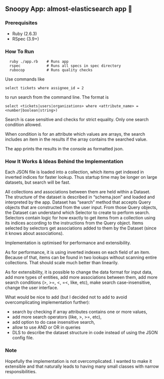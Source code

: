 ## Snoopy App: almost-elasticsearch app 🐶

### Prerequisites

- Ruby (2.6.3)
- RSpec (3.9+)

### How To Run
```
  ruby ./app.rb    # Runs app
  rspec            # Runs all specs in spec directory
  rubocop          # Runs quality checks
```

Use commands like
```
select tickets where assignee_id = 2
```
to run search from the command line.
The format is
```
select <tickets|users|organizations> where <attribute_name> = <number|boolean|string>)
```
Search is case sensitive and checks for strict equality. Only one search condition allowed.

When condition is for an attribute which values are arrays, the search includes an item in the results if the array contains the searched value.

The app prints the results in the console as formatted json.

### How It Works & Ideas Behind the Implementation

Each JSON file is loaded into a collection, which items get indexed in inverted indices for faster lookup. Thus startup time may be longer on large datasets, but search will be fast.

All collections and associations between them are held within a Dataset.
The structure of the dataset is described in “schema.json” and loaded and interpreted by the app.
Dataset has “search” method that accepts Query objects that are constructed from the user input.
From those Query objects, the Dataset can understand which Selector to create to perform search.
Selectors contain logic for how exactly to get items from a collection using its indices according to the instructions from the Query object.
Items selected by selectors get associations added to them by the Dataset (since it knows about associations).

Implementation is optimised for performance and extensibility.

As for performance, it is using inverted indexes on each field of an item.
Because of that, items can be found in two lookups without scanning entire collections.
That should scale much better than linearily.

As for extensibility, it is possible to change the data format for input data, add more types of entities, add more associations between them, add more search conditions (>, >=, <, =<, like, etc), make search case-insensitive, change the user interface.

What would be nice to add (but I decided not to add to avoid overcomplicating implementation further):
- search by checking if array attributes contains one or more values,
- add more search operators (like, >, >=, etc),
- add option to do case insensitive search,
- allow to use AND or OR in queries
- DLS to describe the dataset structure in code instead of using the JSON config file.

### Note
Hopefully the implementation is not overcomplicated.
I wanted to make it extensible and that naturally leads to having many small classes with narrow responsibilities.
